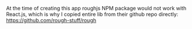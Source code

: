 At the time of creating this app roughjs NPM package would not work with React.js, which is why I copied entire lib from their github repo directly:
https://github.com/rough-stuff/rough
